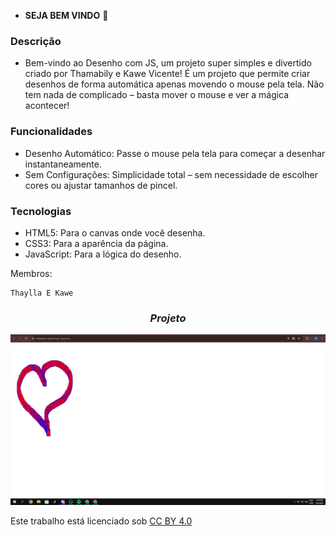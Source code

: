  - **SEJA BEM VINDO** 💜
### Descrição
- Bem-vindo ao Desenho com JS, um projeto super simples e divertido criado por Thamabily e Kawe Vicente! É um projeto que permite criar desenhos de forma automática apenas movendo o mouse pela tela. Não tem nada de complicado – basta mover o mouse e ver a mágica acontecer!

### Funcionalidades
- Desenho Automático: Passe o mouse pela tela para começar a desenhar instantaneamente.
- Sem Configurações: Simplicidade total – sem necessidade de escolher cores ou ajustar tamanhos de pincel.

### Tecnologias
- HTML5: Para o canvas onde você desenha.
- CSS3: Para a aparência da página.
- JavaScript: Para a lógica do desenho. 

Membros:
  ```
Thaylla E Kawe
  ```
<h3 align="center"><i>Projeto</i></h3>
<p align="center">
<img src="https://github.com/zwhitezinn1/js-desenho/blob/main/projeto.PNG"/>
</p>

<p xmlns:cc="http://creativecommons.org/ns#" >Este trabalho está licenciado sob <a href="https://creativecommons.org/licenses/by/4.0/?ref=chooser-v1" target="_blank" rel="license noopener noreferrer" style="display:inline-block;">CC BY 4.0<img style="height:22px!important;margin-left:3px;vertical-align:text-bottom;" src="https://mirrors.creativecommons.org/presskit/icons/cc.svg?ref=chooser-v1" alt=""><img style="height:22px!important;margin-left:3px;vertical-align:text-bottom;" src="https://mirrors.creativecommons.org/presskit/icons/by.svg?ref=chooser-v1" alt=""></a></p>
